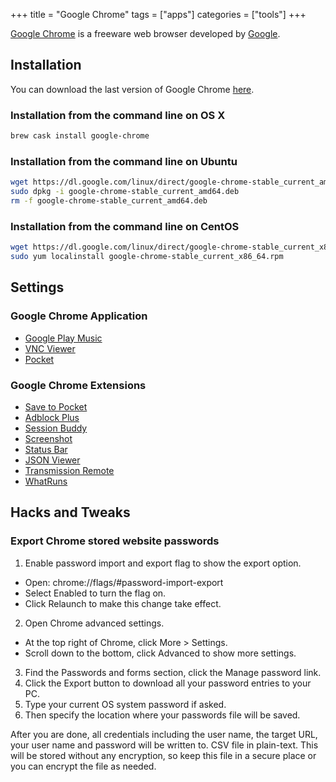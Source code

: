 +++
title = "Google Chrome"
tags = ["apps"]
categories = ["tools"]
+++

[Google Chrome][wiki-chrome] is a freeware web browser developed by [Google][wiki-google].
<!--more-->
## Installation

You can download the last version of Google Chrome [here][download-page].

### Installation from the command line on OS X
```bash
brew cask install google-chrome
```

### Installation from the command line on Ubuntu
```bash
wget https://dl.google.com/linux/direct/google-chrome-stable_current_amd64.deb
sudo dpkg -i google-chrome-stable_current_amd64.deb
rm -f google-chrome-stable_current_amd64.deb
```

### Installation from the command line on CentOS
```bash
wget https://dl.google.com/linux/direct/google-chrome-stable_current_x86_64.rpm
sudo yum localinstall google-chrome-stable_current_x86_64.rpm 
```


## Settings

### Google Chrome Application

* [Google Play Music](https://chrome.google.com/webstore/detail/google-play-music/fahmaaghhglfmonjliepjlchgpgfmobi)
* [VNC Viewer](https://chrome.google.com/webstore/detail/vnc%C2%AE-viewer-for-google-ch/iabmpiboiopbgfabjmgeedhcmjenhbla)
* [Pocket](https://chrome.google.com/webstore/detail/pocket/mjcnijlhddpbdemagnpefmlkjdagkogk)

### Google Chrome Extensions

* [Save to Pocket](https://chrome.google.com/webstore/detail/save-to-pocket/niloccemoadcdkdjlinkgdfekeahmflj)
* [Adblock Plus](https://chrome.google.com/webstore/detail/adblock/gighmmpiobklfepjocnamgkkbiglidom)
* [Session Buddy](https://chrome.google.com/webstore/detail/session-buddy/edacconmaakjimmfgnblocblbcdcpbko)
* [Screenshot](https://chrome.google.com/webstore/detail/screenshot-webpages/bdfnieppndfdhcgbmhfdlgdjegclkomk)
* [Status Bar](https://chrome.google.com/webstore/detail/status-bar/ojjdiklbbogaliiljdbpbkkkghendjja)
* [JSON Viewer](https://chrome.google.com/webstore/detail/json-viewer/gbmdgpbipfallnflgajpaliibnhdgobh)
* [Transmission Remote](https://chrome.google.com/webstore/detail/remote-transmission-%20%20/kfbocdnicmioodheiciijiegbmfoliim)
* [WhatRuns](https://chrome.google.com/webstore/detail/whatruns/cmkdbmfndkfgebldhnkbfhlneefdaaip)

## Hacks and Tweaks

### Export Chrome stored website passwords

1. Enable password import and export flag to show the export option.
- Open: chrome://flags/#password-import-export
- Select Enabled to turn the flag on.
- Click Relaunch to make this change take effect.
2. Open Chrome advanced settings.
- At the top right of Chrome, click More > Settings.
- Scroll down to the bottom, click Advanced to show more settings.
3. Find the Passwords and forms section, click the Manage password link.
4. Click the Export button to download all your password entries to your PC.
5. Type your current OS system password if asked.
6. Then specify the location where your passwords file will be saved.

After you are done, all credentials including the user name, the target URL, your user name and password will be written to. CSV file in plain-text. This will be stored without any encryption, so keep this file in a secure place or you can encrypt the file as needed.


[wiki-chrome]: https://en.wikipedia.org/wiki/Google_Chrome
[wiki-google]: https://en.wikipedia.org/wiki/Google
[download-page]: https://www.google.com/chrome/browser
